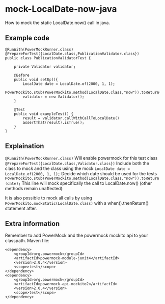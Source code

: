 # mock-LocalDate-now-java
How to mock the static LocalDate.now() call in java.

## Example code

```
@RunWith(PowerMockRunner.class)
@PrepareForTest({LocalDate.class,PublicationValidator.class})
public class PublicationValidatorTest {

    private Validator validator;

    @Before
    public void setUp(){
        LocalDate date = LocalDate.of(2000, 1, 1);
        PowerMockito.stub(PowerMockito.method(LocalDate.class,"now")).toReturn(date);
        validator = new Validator();
    }

    @Test
    public void exampleTest() {
        result = validator.callWithCallToLocalDate()
        assertThat(result).isTrue();
    }
}
```

## Explaination
```@RunWith(PowerMockRunner.class)``` Will enable powermock for this test class
```@PrepareForTest({LocalDate.class,Validator.class})``` Include both the class to mock and the class using the mock
```LocalDate date = LocalDate.of(2000, 1, 1);``` Decide which date should be used for the tests
```PowerMockito.stub(PowerMockito.method(LocalDate.class,"now")).toReturn(date);``` This line will mock specifically the call to LocalDate.now() (other methods remain unaffected)

It is also possible to mock all calls by using ```PowerMockito.mockStatic(LocalDate.class)``` with a when().thenReturn() statement after. 


## Extra information
Remember to add PowerMock and the powermock mockito api to your classpath.
Maven file:
```
<dependency>
    <groupId>org.powermock</groupId>
    <artifactId>powermock-module-junit4</artifactId>
    <version>2.0.4</version>
    <scope>test</scope>
</dependency>
<dependency>
    <groupId>org.powermock</groupId>
    <artifactId>powermock-api-mockito2</artifactId>
    <version>2.0.4</version>
    <scope>test</scope>
</dependency>
```
